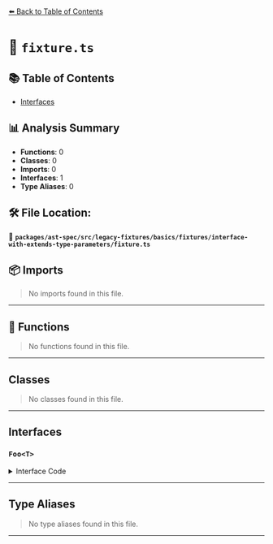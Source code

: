 [⬅️ Back to Table of Contents](../../../../../../../index.md)

# 📄 `fixture.ts`

## 📚 Table of Contents

- [Interfaces](#interfaces)

## 📊 Analysis Summary

- **Functions**: 0
- **Classes**: 0
- **Imports**: 0
- **Interfaces**: 1
- **Type Aliases**: 0

## 🛠️ File Location:
📂 **`packages/ast-spec/src/legacy-fixtures/basics/fixtures/interface-with-extends-type-parameters/fixture.ts`**

## 📦 Imports

> No imports found in this file.


---

## 🔧 Functions

> No functions found in this file.


---

## Classes

> No classes found in this file.


---

## Interfaces

### `Foo<T>`

<details><summary>Interface Code</summary>

```ts
interface Foo<T> extends Bar<J> {}
```
</details>


---

## Type Aliases

> No type aliases found in this file.


---